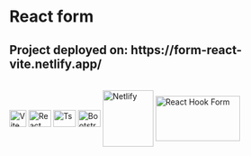 <h1>React form</h1>

<h2> Project deployed on: https://form-react-vite.netlify.app/</h2>

<div style="display: inline_block"><br>
    <img align="center" alt="Vite" height="30" width="30"       src="https://camo.githubusercontent.com/61e102d7c605ff91efedb9d7e47c1c4a07cef59d3e1da202fd74f4772122ca4e/68747470733a2f2f766974656a732e6465762f6c6f676f2e737667" />
    <img align="center" alt="React" height="30" width="40" src="https://cdn.jsdelivr.net/gh/devicons/devicon/icons/react/react-original.svg" />
    <img align="center" alt="Ts" height="30" width="40" src="https://cdn.jsdelivr.net/gh/devicons/devicon/icons/typescript/typescript-plain.svg" />
    <img align="center" alt="Bootstrap" height="30" width="40"src="https://cdn.jsdelivr.net/gh/devicons/devicon/icons/bootstrap/bootstrap-original.svg" />
     <img align="center" alt="Netlify" height="100" width="90" src="https://download.logo.wine/logo/Netlify/Netlify-Logo.wine.png" />
    <img align="center" alt="React Hook Form" height="80" width="150" src="https://raw.githubusercontent.com/bluebill1049/react-hook-form/master/docs/logo.png" />
</div>
